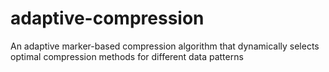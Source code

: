 # adaptive-compression
An adaptive marker-based compression algorithm that dynamically selects optimal compression methods for different data patterns
